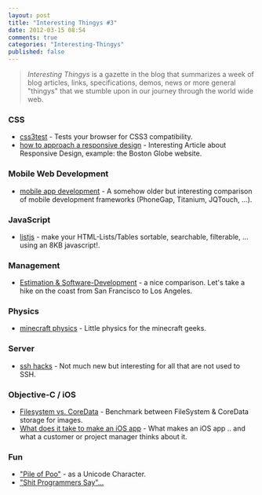 ```yaml
---
layout: post
title: "Interesting Thingys #3"
date: 2012-03-15 08:54
comments: true
categories: "Interesting-Thingys"
published: false
---
```


> _Interesting Thingys_ is a gazette in the blog that summarizes a week of blog articles, links, specifications, demos, news or more general "thingys" that we stumble upon in our journey through the world wide web.

### CSS
- [css3test](http://css3test.com/) - Tests your browser for CSS3 compatibility.
- [how to approach a responsive design](http://upstatement.com/blog/2012/01/how-to-approach-a-responsive-design/) - Interesting Article about Responsive Design, example: the Boston Globe website.


### Mobile Web Development
- [mobile app development](http://dumaslab.com/2011/05/best-mobile-web-html5-framework-for-mobile-app-development/) - A somehow older but interesting comparison of mobile development frameworks (PhoneGap, Titanium, JQTouch, ...).


### JavaScript
- [listjs](http://listjs.com) - make your HTML-Lists/Tables sortable, searchable, filterable, ... using an 8KB javascript!.


### Management
- [Estimation &amp; Software-Development](http://www.quora.com/Engineering-Management/Why-are-software-development-task-estimations-regularly-off-by-a-factor-of-2-3) - a nice comparison. Let's take a hike on the coast from San Francisco to Los Angeles.


### Physics
- [minecraft physics](http://www.wired.com/wiredscience/2012/02/minecraft-physics) - Little physics for the minecraft geeks.


### Server
- [ssh hacks](http://matt.might.net/articles/ssh-hacks/) - Not much new but interesting for all that are not used to SSH.


### Objective-C / iOS
- [Filesystem vs. CoreData](http://biasedbit.com/filesystem-vs-coredata-image-cache/) - Benchmark between FileSystem &amp; CoreData storage for images.
- [What does it take to make an iOS app](http://kentnguyen.com/ios/what-does-it-take-to-make-an-ios-app/) - What makes an iOS app .. and what a customer or project manager thinks about it.


### Fun
- ["Pile of Poo"](http://www.fileformat.info/info/unicode/char/1f4a9/index.htm) - as a Unicode Character.
- ["Shit Programmers Say"...](http://www.youtube.com/watch?feature=player_embedded&v=8WZr6fvtEgk)
